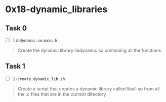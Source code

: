 # 0x18-dynamic_libraries

## Task 0
- [ ] `libdynamic.so` `main.h`
> Create the dynamic library libdynamic.so containing all the functions

## Task 1
- [ ] `1-create_dynamic_lib.sh`
> Create a script that creates a dynamic library called liball.so from all the .c files that are in the current directory

